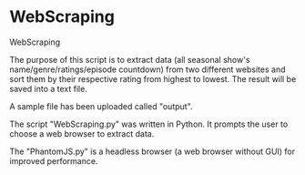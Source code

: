 # WebScraping
WebScraping

The purpose of this script is to extract data (all seasonal show's name/genre/ratings/episode countdown) from two different 
websites and sort them by their respective rating from highest to lowest. The result will be saved into a text file. 

A sample file has been uploaded called "output".

The script "WebScraping.py" was written in Python. It prompts the user to choose a web browser to extract data.

The "PhantomJS.py" is a headless browser (a web browser without GUI) for improved performance.

